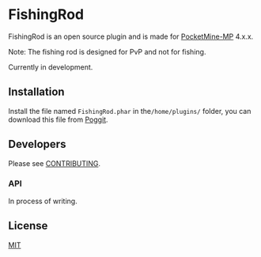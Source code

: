 # FishingRod

FishingRod is an open source plugin and is made for [PocketMine-MP](https://github.com/pmmp/PocketMine-MP) 4.x.x.

Note: The fishing rod is designed for PvP and not for fishing.

Currently in development.

## Installation

Install the file named `FishingRod.phar` in the`/home/plugins/` folder, you can download this file from [Poggit](https://poggit.pmmp.io/FishingRod).


## Developers

Please see [CONTRIBUTING](https://github.com/MXJosueDev/FishingRod/blob/main/CONTRIBUTING.md).

### API

In process of writing.

## License

[MIT](https://choosealicense.com/licenses/mit/)
